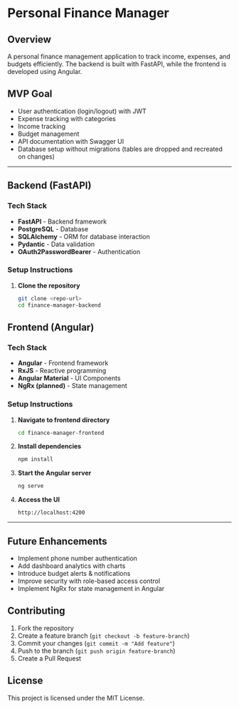 # Personal Finance Manager

## Overview
A personal finance management application to track income, expenses, and budgets efficiently. The backend is built with FastAPI, while the frontend is developed using Angular.

## MVP Goal
- User authentication (login/logout) with JWT
- Expense tracking with categories
- Income tracking
- Budget management
- API documentation with Swagger UI
- Database setup without migrations (tables are dropped and recreated on changes)

---

## Backend (FastAPI)
### Tech Stack
- **FastAPI** - Backend framework
- **PostgreSQL** - Database
- **SQLAlchemy** - ORM for database interaction
- **Pydantic** - Data validation
- **OAuth2PasswordBearer** - Authentication

### Setup Instructions
1. **Clone the repository**
   ```bash
   git clone <repo-url>
   cd finance-manager-backend
   ```

## Frontend (Angular)
### Tech Stack
- **Angular** - Frontend framework
- **RxJS** - Reactive programming
- **Angular Material** - UI Components
- **NgRx (planned)** - State management

### Setup Instructions
1. **Navigate to frontend directory**
   ```bash
   cd finance-manager-frontend
   ```
2. **Install dependencies**
   ```bash
   npm install
   ```
3. **Start the Angular server**
   ```bash
   ng serve
   ```
4. **Access the UI**
   ```
   http://localhost:4200
   ```

---

## Future Enhancements
- Implement phone number authentication
- Add dashboard analytics with charts
- Introduce budget alerts & notifications
- Improve security with role-based access control
- Implement NgRx for state management in Angular

## Contributing
1. Fork the repository
2. Create a feature branch (`git checkout -b feature-branch`)
3. Commit your changes (`git commit -m "Add feature"`)
4. Push to the branch (`git push origin feature-branch`)
5. Create a Pull Request

## License
This project is licensed under the MIT License.

